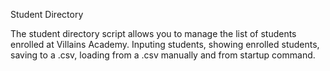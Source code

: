 Student Directory

The student directory script allows you to manage the list of students enrolled at Villains Academy. Inputing students, showing enrolled students, saving to a .csv, loading from a .csv manually and from startup command. 
